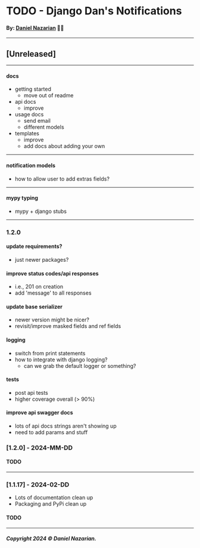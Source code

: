 # TODO - Django Dan's Notifications
#### By: [Daniel Nazarian](https://danielnazarian) 🐧👹

-------------------------------------------------------
## [Unreleased]
-----

#### docs

- getting started
    - move out of readme
- api docs
    - improve
- usage docs
    - send email
    - different models
- templates
    - improve
    - add docs about adding your own

-----


#### notification models
- how to allow user to add extras fields?


-----


#### mypy typing
- mypy + django stubs


-----

### 1.2.0


#### update requirements?
- just newer packages?


#### improve status codes/api responses
- i.e., 201 on creation
- add 'message' to all responses


#### update base serializer
- newer version might be nicer?
- revisit/improve masked fields and ref fields


#### logging
- switch from print statements
- how to integrate with django logging?
    - can we grab the default logger or something?


#### tests
- post api tests
- higher coverage overall (> 90%)


#### improve api swagger docs
- lots of api docs strings aren't showing up
- need to add params and stuff


### [1.2.0] - 2024-MM-DD
#### TODO

---


### [1.1.17] - 2024-02-DD
- Lots of documentation clean up
- Packaging and PyPi clean up
#### TODO

-------------------------------------------------------

##### Copyright 2024 © Daniel Nazarian.

